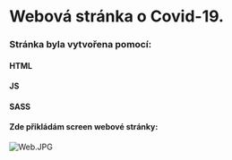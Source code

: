 # Webová stránka o Covid-19.
### Stránka byla vytvořena pomocí:
#### HTML
#### JS
#### SASS
#### Zde přikládám screen webové stránky:
![Web.JPG](Web.JPG)
